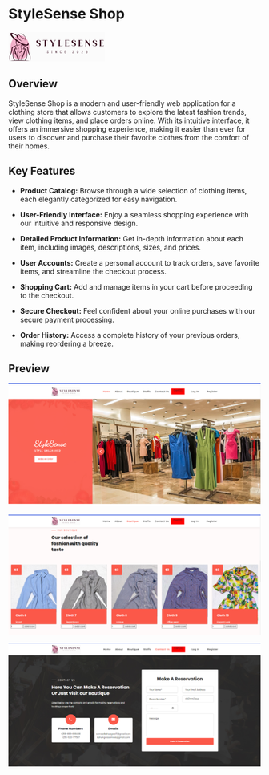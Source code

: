 # StyleSense Shop

![StyleSense Shop Logo](public/assets/images/klassy-logo.png)

## Overview

StyleSense Shop is a modern and user-friendly web application for a clothing store that allows customers to explore the latest fashion trends, view clothing items, and place orders online. With its intuitive interface, it offers an immersive shopping experience, making it easier than ever for users to discover and purchase their favorite clothes from the comfort of their homes.

## Key Features

- **Product Catalog:** Browse through a wide selection of clothing items, each elegantly categorized for easy navigation.

- **User-Friendly Interface:** Enjoy a seamless shopping experience with our intuitive and responsive design.

- **Detailed Product Information:** Get in-depth information about each item, including images, descriptions, sizes, and prices.

- **User Accounts:** Create a personal account to track orders, save favorite items, and streamline the checkout process.

- **Shopping Cart:** Add and manage items in your cart before proceeding to the checkout.

- **Secure Checkout:** Feel confident about your online purchases with our secure payment processing.

- **Order History:** Access a complete history of your previous orders, making reordering a breeze.

## Preview

![View a preview of Stylesense Shop App](public/assets/images/preview1.png)

![View a preview of Stylesense Shop App](public/assets/images/Preview2.png)

![View a preview of Stylesense Shop App](public/assets/images/preview3.png)

